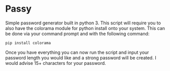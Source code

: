 # Passy
Simple password generator built in python 3. This script will require you to also have the colorama module for python install onto your system. This can be done via your command prompt and with the following command:

```pip install colorama```

Once you have everything you can now run the script and input your password length you would like and a strong password will be created. I would advise 15+ characters for your password.

